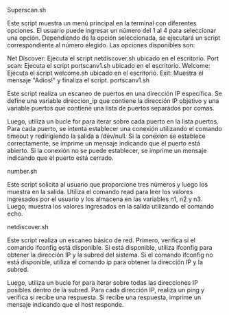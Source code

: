 Superscan.sh

Este script muestra un menú principal en la terminal con diferentes opciones. El usuario puede ingresar un número del 1 al 4 para seleccionar una opción. Dependiendo de la opción seleccionada, se ejecutará un script correspondiente al número elegido. Las opciones disponibles son:

Net Discover: Ejecuta el script netdiscover.sh ubicado en el escritorio.
Port scan: Ejecuta el script portscanv1.sh ubicado en el escritorio.
Welcome: Ejecuta el script welcome.sh ubicado en el escritorio.
Exit: Muestra el mensaje "Adios!" y finaliza el script.
portscanv1.sh

Este script realiza un escaneo de puertos en una dirección IP específica. Se define una variable direccion_ip que contiene la dirección IP objetivo y una variable puertos que contiene una lista de puertos separados por comas.

Luego, utiliza un bucle for para iterar sobre cada puerto en la lista puertos. Para cada puerto, se intenta establecer una conexión utilizando el comando timeout y redirigiendo la salida a /dev/null. Si la conexión se establece correctamente, se imprime un mensaje indicando que el puerto está abierto. Si la conexión no se puede establecer, se imprime un mensaje indicando que el puerto está cerrado.

number.sh

Este script solicita al usuario que proporcione tres números y luego los muestra en la salida. Utiliza el comando read para leer los valores ingresados por el usuario y los almacena en las variables n1, n2 y n3. Luego, muestra los valores ingresados en la salida utilizando el comando echo.

netdiscover.sh

Este script realiza un escaneo básico de red. Primero, verifica si el comando ifconfig está disponible. Si está disponible, utiliza ifconfig para obtener la dirección IP y la subred del sistema. Si el comando ifconfig no está disponible, utiliza el comando ip para obtener la dirección IP y la subred.

Luego, utiliza un bucle for para iterar sobre todas las direcciones IP posibles dentro de la subred. Para cada dirección IP, realiza un ping y verifica si recibe una respuesta. Si recibe una respuesta, imprime un mensaje indicando que el host responde.
